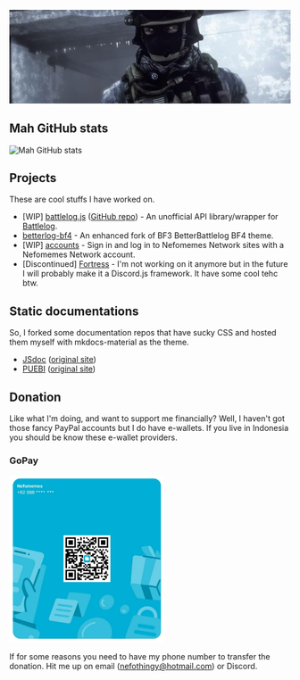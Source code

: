 ![](https://raw.githubusercontent.com/Nefomemes/Nefomemes/main/20210219_065852.png)

## Mah GitHub stats

![Mah GitHub stats](https://github-readme-stats.vercel.app/api?username=Nefomemes&theme=algolia)

## Projects
These are cool stuffs I have worked on.

- [WIP] [battlelog.js](https://nefomemes.github.io/battlelog.js) ([GitHub repo](https://github.com/Nefomemes/battlelog.js)) - An unofficial API library/wrapper for [Battlelog](battlelog.battlefield.com).
- [betterlog-bf4](https://nefomemes.github.io/betterlog-bf4) - An enhanced fork of BF3 BetterBattlelog BF4 theme.
- [WIP] [accounts](https://github,com/Nefomemes/accounts) - Sign in and log in to Nefomemes Network sites with a Nefomemes Network account.
- [Discontinued] [Fortress](https://github.com/Nefomemes/Fortress) - I'm not working on it anymore but in the future I will probably make it a Discord.js framework. It have some cool tehc btw.

## Static documentations
So, I forked some documentation repos that have sucky CSS and hosted them myself with mkdocs-material as the theme.

- [JSdoc](https://nefomemes.github.io/JSdoc) ([original site](https://jsdoc.app/))
- [PUEBI](https://nefomemes.github.io/puebi) ([original site](https://ivanlanin.github.io/puebi))

## Donation
Like what I'm doing, and want to support me financially? Well, I haven't got those fancy PayPal accounts but I do have e-wallets. If you live in Indonesia you should be know these e-wallet providers.

### GoPay

<img src="https://raw.githubusercontent.com/Nefomemes/Nefomemes/main/20210219_051942.png" height="300px">

If for some reasons you need to have my phone number to transfer the donation. Hit me up on email (nefothingy@hotmail.com) or Discord.
